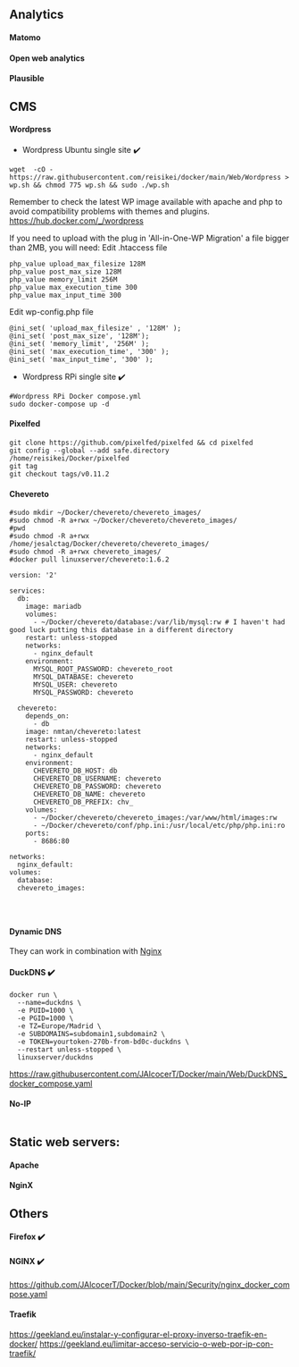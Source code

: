 ## Analytics

#### Matomo

#### Open web analytics

#### Plausible

## CMS

#### Wordpress

* Wordpress Ubuntu single site :heavy_check_mark:

```
wget  -cO - https://raw.githubusercontent.com/reisikei/docker/main/Web/Wordpress > wp.sh && chmod 775 wp.sh && sudo ./wp.sh
```

Remember to check the latest WP image available with apache and php to avoid compatibility problems with themes and plugins.
<https://hub.docker.com/_/wordpress>

If you need to upload with the plug in 'All-in-One-WP Migration' a file bigger than 2MB, you will need:
Edit .htaccess file
```
php_value upload_max_filesize 128M
php_value post_max_size 128M
php_value memory_limit 256M
php_value max_execution_time 300
php_value max_input_time 300
```
Edit wp-config.php file
```
@ini_set( 'upload_max_filesize' , '128M' );
@ini_set( 'post_max_size', '128M');
@ini_set( 'memory_limit', '256M' );
@ini_set( 'max_execution_time', '300' );
@ini_set( 'max_input_time', '300' );
```

* Wordpress RPi single site :heavy_check_mark:

```
#Wordpress RPi Docker compose.yml
sudo docker-compose up -d
```

#### Pixelfed

```
git clone https://github.com/pixelfed/pixelfed && cd pixelfed
git config --global --add safe.directory /home/reisikei/Docker/pixelfed
git tag
git checkout tags/v0.11.2
```

#### Chevereto

```
#sudo mkdir ~/Docker/chevereto/chevereto_images/
#sudo chmod -R a+rwx ~/Docker/chevereto/chevereto_images/
#pwd
#sudo chmod -R a+rwx /home/jesalctag/Docker/chevereto/chevereto_images/
#sudo chmod -R a+rwx chevereto_images/
#docker pull linuxserver/chevereto:1.6.2

version: '2'

services:
  db:
    image: mariadb
    volumes:
      - ~/Docker/chevereto/database:/var/lib/mysql:rw # I haven't had good luck putting this database in a different directory
    restart: unless-stopped
    networks:
      - nginx_default
    environment:
      MYSQL_ROOT_PASSWORD: chevereto_root
      MYSQL_DATABASE: chevereto
      MYSQL_USER: chevereto
      MYSQL_PASSWORD: chevereto

  chevereto:
    depends_on:
      - db
    image: nmtan/chevereto:latest
    restart: unless-stopped
    networks:
      - nginx_default
    environment:
      CHEVERETO_DB_HOST: db
      CHEVERETO_DB_USERNAME: chevereto
      CHEVERETO_DB_PASSWORD: chevereto
      CHEVERETO_DB_NAME: chevereto
      CHEVERETO_DB_PREFIX: chv_
    volumes:
      - ~/Docker/chevereto/chevereto_images:/var/www/html/images:rw
      - ~/Docker/chevereto/conf/php.ini:/usr/local/etc/php/php.ini:ro
    ports:
      - 8686:80

networks:
  nginx_default:
volumes:
  database:
  chevereto_images:




```

#### Dynamic DNS

They can work in combination with [Nginx](https://github.com/JAlcocerT/Docker/blob/main/Security/nginx_docker_compose.yaml)

#### DuckDNS :heavy_check_mark:

```
docker run \
  --name=duckdns \
  -e PUID=1000 \
  -e PGID=1000 \
  -e TZ=Europe/Madrid \
  -e SUBDOMAINS=subdomain1,subdomain2 \
  -e TOKEN=yourtoken-270b-from-bd0c-duckdns \
  --restart unless-stopped \
  linuxserver/duckdns
  ```

https://raw.githubusercontent.com/JAlcocerT/Docker/main/Web/DuckDNS_docker_compose.yaml

#### No-IP

```

```

## Static web servers:

#### Apache


#### NginX

## Others



#### Firefox :heavy_check_mark:

#### NGINX :heavy_check_mark:
<https://github.com/JAlcocerT/Docker/blob/main/Security/nginx_docker_compose.yaml>

#### Traefik
https://geekland.eu/instalar-y-configurar-el-proxy-inverso-traefik-en-docker/
https://geekland.eu/limitar-acceso-servicio-o-web-por-ip-con-traefik/
